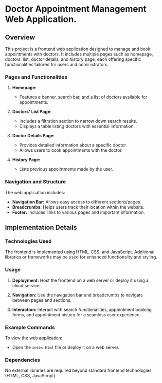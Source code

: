 # Doctor Appointment Management Web Application.

## Overview

This project is a frontend web application designed to manage and book appointments with doctors. It includes multiple pages such as homepage, doctors' list, doctor details, and history page, each offering specific functionalities tailored for users and administrators.

### Pages and Functionalities

1. **Homepage:**
   - Features a banner, search bar, and a list of doctors available for appointments.

2. **Doctors' List Page:**
   - Includes a filtration section to narrow down search results.
   - Displays a table listing doctors with essential information.

3. **Doctor Details Page:**
   - Provides detailed information about a specific doctor.
   - Allows users to book appointments with the doctor.

4. **History Page:**
   - Lists previous appointments made by the user.

### Navigation and Structure

The web application includes:
- **Navigation Bar:** Allows easy access to different sections/pages.
- **Breadcrumbs:** Helps users track their location within the website.
- **Footer:** Includes links to various pages and important information.

## Implementation Details

### Technologies Used

The frontend is implemented using HTML, CSS, and JavaScript. Additional libraries or frameworks may be used for enhanced functionality and styling.

### Usage

1. **Deployment:**
   Host the frontend on a web server or deploy it using a cloud service.

2. **Navigation:**
   Use the navigation bar and breadcrumbs to navigate between pages and sections.

3. **Interaction:**
   Interact with search functionalities, appointment booking forms, and appointment history for a seamless user experience.

### Example Commands

To view the web application:
- Open the `index.html` file or deploy it on a web server.

### Dependencies

No external libraries are required beyond standard frontend technologies (HTML, CSS, JavaScript).

